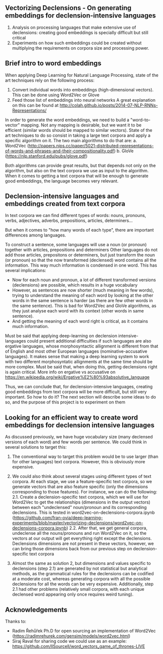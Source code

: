 ## Vectorizing Declensions - On generating embeddings for declension-intensive languages

1. Analysis on processing languages that make extensive use of declensions: creating good embeddings is specially difficult but still critical
2. Experiments on how such embeddings could be created without multiplying the requirements on corpora size and processing power.

## Brief intro to word embeddings 

When applying Deep Learning for Natural Language Processing, state of the art techniques rely on the following process:
1. Convert individual words into embeddings (high-dimensional vectors). This can be done using Word2Vec or Glove
2. Feed those list of embeddings into neural networks
A great explanation on this can be found at http://colah.github.io/posts/2014-07-NLP-RNNs-Representations/

In order to generate the word embeddings, we need to build a "word-to-vector" mapping. Not any mapping is desirable, but we want it to be efficient (similar words should be mapped to similar vectors). State of the art techniques to do so consist in taking a large text corpora and apply a specific algorithm on it. The two main algorithms to do that are: 
a. Word2Vec (http://papers.nips.cc/paper/5021-distributed-representations-of-words-and-phrases-and-their-compositionality.pdf)
b. GloVe (https://nlp.stanford.edu/pubs/glove.pdf)

Both algorithms can provide great results, but that depends not only on the algorithm, but also on the text corpora we use as input to the algorithm. When it comes to getting a text corpora that will be enough to generate good embeddings, the language becomes very relevant.

## Declension-intensive languages and embeddings created from text corpora

In text corpora we can find different types of words: nouns, pronouns, verbs, adjectives, adverbs, prepositions, articles, determiners...

But when it comes to "how many words of each type", there are important differences among languages.

To construct a sentence, some languages will use a noun (or pronoun) together with articles, prepositions and determiners
Other languages do not add those articles, prepositons or determiners, but just transform the noun (or pronoun) so that the now transformed (declensed) word contains all the information. This way much information is condensed in one word. This has several implications:
 * Now for each noun and pronoun, a lot of different transformed versions (declensions) are possible, which results in a huge vocabulary
 * However, as sentences are now shorter (much meaning in few words), trying to understand the meaning of each word by looking at the other words in the same sentence is harder (as there are few other words in the same sentence). This is bad for Word2Vec and GloVe algorithms, as they just analyse each word with its context (other words in same sentence).
 * And getting the meaning of each word right is critical, as it contains much information.

Must be said that applying deep-learning on declension intensive-languages could present additional difficulties if such languages are also ergative languages, whose morphosyntactic allignment is different from that of English and most other European languages (nominative-accusative languages). It makes sense that making a deep learning system to work with two different morphosyntatic allignments at the same time should be more complex. Must be said that, when doing this, getting declensions right is again critical. More info on ergative vs accusative on https://en.wikipedia.org/wiki/Ergative%E2%80%93absolutive_language

Thus, we can conclude that, for declension-intensive languages, creating good embeddings from text corpora will be more difficult, but still very important. So how to do it? The next section will describe some ideas to do so, and the purpose of this project is to experiment on them

## Looking for an efficient way to create word embeddings for declension intensive languages

As discussed previously, we have huge vocabulary size (many declensed versions of each word) and few words per sentence. We could think in several solutions to target this:

1. The conventional way to target this problem would be to use larger (than for other languages) text corpora. However, this is obviously more expensive.

2. We could also think about several stages using different types of text corpora. At each stage, we use a feature-specific text corpora, so we generate vectors that are also feature specific (only the dimensions corresponding to those features). For instance, we can do the following:
 2.1. Create a declension-specific text corpora, which we will use for Word2Vec to get the relationships (dimensions in the output vectors) between each "undeclensed" noun/pronoun and its corresponding declensions. This is tested in word2vec-on-declensions-corpora.ipynb (https://github.com/fran-ovia/deep-learning-experiments/blob/master/vectorizing-declensions/word2vec-on-declensions-corpora.ipynb)
 2.2. After that, we get general corpora, undeclense all the nouns/pronouns and run Word2Vec on it, so the vectors at our output will get everything right except the declensions. Declensions dimensions are not present in these vectors, however, we can bring those dimensions back from our previous step on declension-specific text corpora

3. Almost the same as solution 2, but dimensions and values specific to declensions (step 2.1) are generated by not statistical but analytical methods, as the grammatical rules for the declensions can be codified at a moderate cost, whereas generating corpora with all the possible declensions for all the words can be very expensive. Additionally, step 2.1 had other problems (relatively small corpora, with each unique declensed word appearing only once requires weird tuning).

## Acknowledgements

Thanks to:
 * Radim Řehůřek Ph.D for open sourcing an implementation of Word2Vec (https://radimrehurek.com/gensim/models/word2vec.html)
 * Siraj Raval for sharing code we could use as an example: https://github.com/llSourcell/word_vectors_game_of_thrones-LIVE

